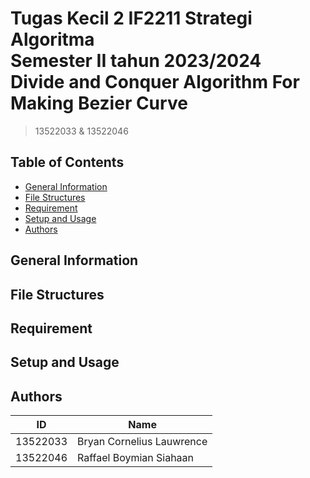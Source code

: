 # Tugas Kecil 2 IF2211 Strategi Algoritma<br>Semester II tahun 2023/2024<br>Divide and Conquer Algorithm For Making Bezier Curve
> 13522033 & 13522046

## Table of Contents

- [General Information](#general-information)
- [File Structures](#file-structures)
- [Requirement](#requirement)
- [Setup and Usage](#setup-and-usage)
- [Authors](#authors)

## General Information


## File Structures


## Requirement


## Setup and Usage


## Authors

| ID       | Name                      |
| -------- | ------------------------- |
| 13522033 | Bryan Cornelius Lauwrence |
| 13522046 | Raffael Boymian Siahaan   |